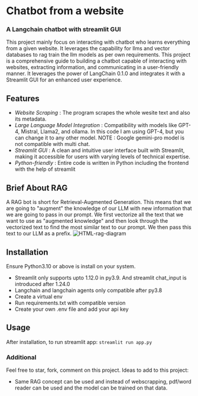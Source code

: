 # Chatbot from a website
### A Langchain chatbot with streamlit GUI
This project mainly focus on interacting with chatbot who learns everything from a given website. It leverages the capability for llms and vector databases to rag train the llm models as per own requirements. This project is a comprehensive guide to building a chatbot capable of interacting with websites, extracting information, and communicating in a user-friendly manner. It leverages the power of LangChain 0.1.0 and integrates it with a Streamlit GUI for an enhanced user experience.

## Features
- *Website Scraping* : The program scrapes the whole wesite text and also its metadata.
- *Large Language Model Integration* : Compatibility with models like GPT-4, Mistral, Llama2, and ollama. In this code I am using GPT-4, but you can change it to any other model.
  NOTE : Google gemini-pro model is not compatible with multi chat.
- *Streamlit GUI* : A clean and intuitive user interface built with Streamlit, making it accessible for users with varying levels of technical expertise.
- *Python-friendly* : Entire code is written in Python including the frontend with the help of streamlit

## Brief About RAG
A RAG bot is short for Retrieval-Augmented Generation. This means that we are going to "augment" the knowledge of our LLM with new information that we are going to pass in our prompt. We first vectorize all the text that we want to use as "augmented knowledge" and then look through the vectorized text to find the most similar text to our prompt. We then pass this text to our LLM as a prefix.
![HTML-rag-diagram](https://github.com/Herin98/Website-ChatBot-LLM/assets/142152236/ff72067b-5f87-4724-b814-ae82b4161b0f)

## Installation
Ensure Python3.10 or above is install on your system. 
- Streamlit only supports upto 1.12.0 in py3.9. And streamlit chat_input is introduced after 1.24.0
- Langchain and langchain agents only compatible after py3.8
- Create a virtual env
- Run requirements.txt with compatible version
- Create your own .env file and add your api key

## Usage
After installation, to run streamlit app: ```streamlit run app.py```

### Additional
Feel free to star, fork, comment on this project. 
Ideas to add to this project:
- Same RAG concept can be used and instead of webscrapping, pdf/word reader can be used and the model can be trained on that data.
